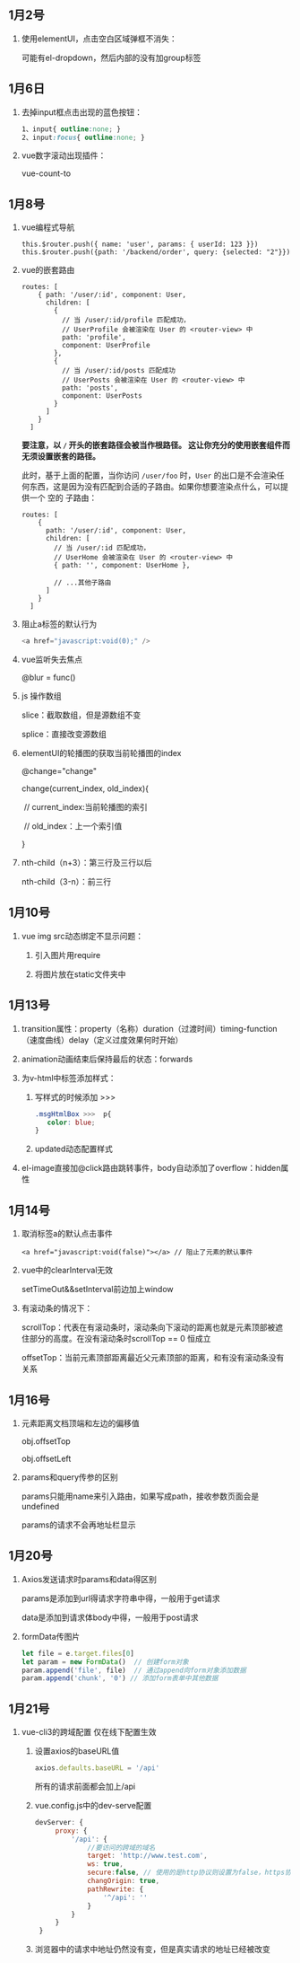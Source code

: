 ## 1月2号

1. 使用elementUI，点击空白区域弹框不消失：

   可能有el-dropdown，然后内部的没有加group标签

## 1月6日

1. 去掉input框点击出现的蓝色按钮：

   ```css
   1、input{ outline:none; }
   2、input:focus{ outline:none; }
   ```

2. vue数字滚动出现插件：

   vue-count-to

## 1月8号

1. vue编程式导航

   ```vue
   this.$router.push({ name: 'user', params: { userId: 123 }})
   this.$router.push({path: '/backend/order', query: {selected: "2"}})
   ```

2. vue的嵌套路由

   ```vue
   routes: [
       { path: '/user/:id', component: User,
         children: [
           {
             // 当 /user/:id/profile 匹配成功，
             // UserProfile 会被渲染在 User 的 <router-view> 中
             path: 'profile',
             component: UserProfile
           },
           {
             // 当 /user/:id/posts 匹配成功
             // UserPosts 会被渲染在 User 的 <router-view> 中
             path: 'posts',
             component: UserPosts
           }
         ]
       }
     ]
   ```

   **要注意，以 `/` 开头的嵌套路径会被当作根路径。 这让你充分的使用嵌套组件而无须设置嵌套的路径。**

   此时，基于上面的配置，当你访问 `/user/foo` 时，`User` 的出口是不会渲染任何东西，这是因为没有匹配到合适的子路由。如果你想要渲染点什么，可以提供一个 空的 子路由：

   ```vue
   routes: [
       {
         path: '/user/:id', component: User,
         children: [
           // 当 /user/:id 匹配成功，
           // UserHome 会被渲染在 User 的 <router-view> 中
           { path: '', component: UserHome },
   
           // ...其他子路由
         ]
       }
     ]
   ```

3. 阻止a标签的默认行为

   ```javascript
   <a href="javascript:void(0);" />
   ```

4. vue监听失去焦点

   @blur = func()

5. js 操作数组

   slice：截取数组，但是源数组不变

   splice：直接改变源数组

6. elementUI的轮播图的获取当前轮播图的index

   @change="change"

   change(current_index, old_index){

   ​	// current_index:当前轮播图的索引

   ​	// old_index：上一个索引值

   }

7. nth-child（n+3）：第三行及三行以后

   nth-child（3-n）：前三行

## 1月10号

1. vue img src动态绑定不显示问题：

   1. 引入图片用require

   2. 将图片放在static文件夹中

## 1月13号

1. transition属性：property（名称）duration（过渡时间）timing-function（速度曲线）delay（定义过度效果何时开始）

2. animation动画结束后保持最后的状态：forwards

3. 为v-html中标签添加样式：

   1. 写样式的时候添加 >>> 

      ```css
      .msgHtmlBox >>>  p{
         color: blue;
      }
      ```

   2. updated动态配置样式

4. el-image直接加@click路由跳转事件，body自动添加了overflow：hidden属性

## 1月14号

1. 取消标签a的默认点击事件

   ```
   <a href="javascript:void(false)"></a> // 阻止了元素的默认事件
   ```

2. vue中的clearInterval无效

   setTimeOut&&setInterval前边加上window

3. 有滚动条的情况下：

   scrollTop：代表在有滚动条时，滚动条向下滚动的距离也就是元素顶部被遮住部分的高度。在没有滚动条时scrollTop == 0 恒成立

   offsetTop：当前元素顶部距离最近父元素顶部的距离，和有没有滚动条没有关系

## 1月16号

1. 元素距离文档顶端和左边的偏移值

   obj.offsetTop

   obj.offsetLeft

2. params和query传参的区别

   params只能用name来引入路由，如果写成path，接收参数页面会是undefined

   params的请求不会再地址栏显示

## 1月20号

1. Axios发送请求时params和data得区别

   params是添加到url得请求字符串中得，一般用于get请求

   data是添加到请求体body中得，一般用于post请求

2. formData传图片

   ```javascript
   let file = e.target.files[0]
   let param = new FormData()  // 创建form对象
   param.append('file', file)  // 通过append向form对象添加数据
   param.append('chunk', '0') // 添加form表单中其他数据
   ```

   

## 1月21号

1. vue-cli3的跨域配置 仅在线下配置生效

   1. 设置axios的baseURL值

      ```javascript
      axios.defaults.baseURL = '/api'
      ```

      所有的请求前面都会加上/api

   2. vue.config.js中的dev-serve配置

      ```javascript
      devServer: {
           proxy: {
               '/api': {
                   //要访问的跨域的域名
                   target: 'http://www.test.com',
                   ws: true,
                   secure:false, // 使用的是http协议则设置为false，https协议则设置为true
                   changOrigin: true,
                   pathRewrite: {
                       '^/api': ''
                   }
               }
           }
       }
      ```

   3. 浏览器中的请求中地址仍然没有变，但是真实请求的地址已经被改变